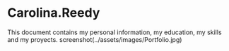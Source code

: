 # Carolina.Reedy

This document contains my personal information, my education, my skills and my proyects.
screenshot(../assets/images/Portfolio.jpg)
